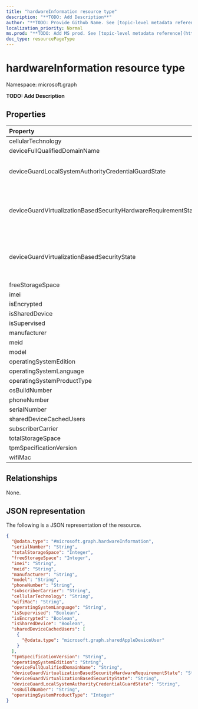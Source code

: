 ```yaml
---
title: "hardwareInformation resource type"
description: "**TODO: Add Description**"
author: "**TODO: Provide Github Name. See [topic-level metadata reference](https://msgo.azurewebsites.net/add/document/guidelines/metadata.html#topic-level-metadata)**"
localization_priority: Normal
ms.prod: "**TODO: Add MS prod. See [topic-level metadata reference](https://msgo.azurewebsites.net/add/document/guidelines/metadata.html#topic-level-metadata)**"
doc_type: resourcePageType
---
```


# hardwareInformation resource type


Namespace: microsoft.graph

**TODO: Add Description**

## Properties
|Property|Type|Description|
|:---|:---|:---|
|cellularTechnology|String|**TODO: Add Description**|
|deviceFullQualifiedDomainName|String|**TODO: Add Description**|
|deviceGuardLocalSystemAuthorityCredentialGuardState|deviceGuardLocalSystemAuthorityCredentialGuardState|**TODO: Add Description**. Possible values are: `running`, `rebootRequired`, `notLicensed`, `notConfigured`, `virtualizationBasedSecurityNotRunning`.|
|deviceGuardVirtualizationBasedSecurityHardwareRequirementState|deviceGuardVirtualizationBasedSecurityHardwareRequirementState|**TODO: Add Description**. Possible values are: `meetHardwareRequirements`, `secureBootRequired`, `dmaProtectionRequired`, `hyperVNotSupportedForGuestVM`, `hyperVNotAvailable`.|
|deviceGuardVirtualizationBasedSecurityState|deviceGuardVirtualizationBasedSecurityState|**TODO: Add Description**. Possible values are: `running`, `rebootRequired`, `require64BitArchitecture`, `notLicensed`, `notConfigured`, `doesNotMeetHardwareRequirements`, `other`.|
|freeStorageSpace|Int64|**TODO: Add Description**|
|imei|String|**TODO: Add Description**|
|isEncrypted|Boolean|**TODO: Add Description**|
|isSharedDevice|Boolean|**TODO: Add Description**|
|isSupervised|Boolean|**TODO: Add Description**|
|manufacturer|String|**TODO: Add Description**|
|meid|String|**TODO: Add Description**|
|model|String|**TODO: Add Description**|
|operatingSystemEdition|String|**TODO: Add Description**|
|operatingSystemLanguage|String|**TODO: Add Description**|
|operatingSystemProductType|Int32|**TODO: Add Description**|
|osBuildNumber|String|**TODO: Add Description**|
|phoneNumber|String|**TODO: Add Description**|
|serialNumber|String|**TODO: Add Description**|
|sharedDeviceCachedUsers|[sharedAppleDeviceUser](../resources/intune-sharedappledeviceuser.md) collection|**TODO: Add Description**|
|subscriberCarrier|String|**TODO: Add Description**|
|totalStorageSpace|Int64|**TODO: Add Description**|
|tpmSpecificationVersion|String|**TODO: Add Description**|
|wifiMac|String|**TODO: Add Description**|

## Relationships
None.

## JSON representation
The following is a JSON representation of the resource.
<!-- {
  "blockType": "resource",
  "@odata.type": "microsoft.graph.hardwareInformation"
}
-->
``` json
{
  "@odata.type": "#microsoft.graph.hardwareInformation",
  "serialNumber": "String",
  "totalStorageSpace": "Integer",
  "freeStorageSpace": "Integer",
  "imei": "String",
  "meid": "String",
  "manufacturer": "String",
  "model": "String",
  "phoneNumber": "String",
  "subscriberCarrier": "String",
  "cellularTechnology": "String",
  "wifiMac": "String",
  "operatingSystemLanguage": "String",
  "isSupervised": "Boolean",
  "isEncrypted": "Boolean",
  "isSharedDevice": "Boolean",
  "sharedDeviceCachedUsers": [
    {
      "@odata.type": "microsoft.graph.sharedAppleDeviceUser"
    }
  ],
  "tpmSpecificationVersion": "String",
  "operatingSystemEdition": "String",
  "deviceFullQualifiedDomainName": "String",
  "deviceGuardVirtualizationBasedSecurityHardwareRequirementState": "String",
  "deviceGuardVirtualizationBasedSecurityState": "String",
  "deviceGuardLocalSystemAuthorityCredentialGuardState": "String",
  "osBuildNumber": "String",
  "operatingSystemProductType": "Integer"
}
```

